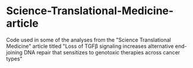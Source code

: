 # Science-Translational-Medicine-article
Code used in some of the analyses from the "Science Translational Medicine" article titled "Loss of TGFβ signaling increases alternative end-joining DNA repair that sensitizes to genotoxic therapies across cancer types"
